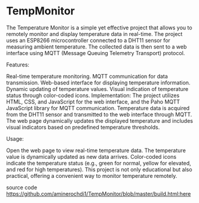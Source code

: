 # TempMonitor

The Temperature Monitor is a simple yet effective project that allows you to remotely monitor and display temperature data in real-time. The project uses an ESP8266 microcontroller connected to a DHT11 sensor for measuring ambient temperature. The collected data is then sent to a web interface using MQTT (Message Queuing Telemetry Transport) protocol.

Features:

Real-time temperature monitoring.
MQTT communication for data transmission.
Web-based interface for displaying temperature information.
Dynamic updating of temperature values.
Visual indication of temperature status through color-coded icons.
Implementation:
The project utilizes HTML, CSS, and JavaScript for the web interface, and the Paho MQTT JavaScript library for MQTT communication. Temperature data is acquired from the DHT11 sensor and transmitted to the web interface through MQTT. The web page dynamically updates the displayed temperature and includes visual indicators based on predefined temperature thresholds.

Usage:

Open the web page to view real-time temperature data.
The temperature value is dynamically updated as new data arrives.
Color-coded icons indicate the temperature status (e.g., green for normal, yellow for elevated, and red for high temperatures).
This project is not only educational but also practical, offering a convenient way to monitor temperature remotely.

source code https://github.com/aminerochdi1/TempMonitor/blob/master/build.html:here